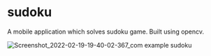# sudoku
A mobile application which solves sudoku game. Built using opencv.


![Screenshot_2022-02-19-19-40-02-367_com example sudoku](https://user-images.githubusercontent.com/68723052/154804329-f7e88a8f-a30e-42b9-966b-c6fffcfd0b0b.jpg)
